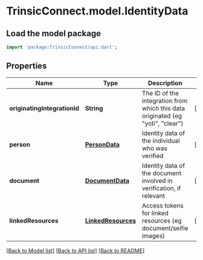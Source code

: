 # TrinsicConnect.model.IdentityData

## Load the model package
```dart
import 'package:TrinsicConnect/api.dart';
```

## Properties
Name | Type | Description | Notes
------------ | ------------- | ------------- | -------------
**originatingIntegrationId** | **String** | The ID of the integration from which this data originated (eg \"yoti\", \"clear\") | [optional] 
**person** | [**PersonData**](PersonData.md) | Identity data of the individual who was verified | [optional] 
**document** | [**DocumentData**](DocumentData.md) | Identity data of the document involved in verification, if relevant | [optional] 
**linkedResources** | [**LinkedResources**](LinkedResources.md) | Access tokens for linked resources (eg document/selfie images) | [optional] 

[[Back to Model list]](../README.md#documentation-for-models) [[Back to API list]](../README.md#documentation-for-api-endpoints) [[Back to README]](../README.md)


